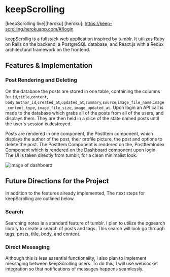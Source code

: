 # keepScrolling

[keepScrolling live][heroku]
[heroku]: https://keep-scrolling.herokuapp.com/#/login

keepScrollig is a fullstack web application inspired by tumblr. It utilizes Ruby on Rails on the backend, a PostgreSQL database, and React.js with a Redux architectural framework on the frontend.  

## Features & Implementation

### Post Rendering and Deleting
  On the database the posts are stored in one table, containing the columns for `id`,`title`,`content`,
`body`,`author_id`,`created_at`,`updated_at`,`summary`,`source`,`image_file_name`,`image_content_type`,
`image_file_size`, `image_updated_at`. Upon login  an API call is made to the database which grabs all of the posts from all of the users, and displays them. They are then held in a slice of the state named posts until the user's session is destroyed.

Posts are rendered in one component, the PostItem component, which displays the author of the post, their profile picture, the post and options to delete the post. The PostItem Component is rendered on the, PostItemIndex Component which is rendered on the Dashboard component upon login. The UI is taken directly from tumblr, for a clean minimalist look.

![image of dashboard](keepScrolling/docs/wireframes/loggedInDash.png)

## Future Directions for the Project
In addition to the features already implemented, The next steps for keepScrolling are outlined below.

### Search

Searching notes is a standard feature of tumblr.  I plan to utilize the pgsearch library to create a search of posts and tags.  This search will look go through tags, posts, title, body, and content.  

### Direct Messaging

Although this is less essential functionality, I also plan to implement messaging between keepScrolling users.  To do this, I will use websocket integration so that notifications of messages happens seamlessly.
